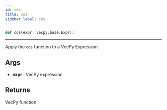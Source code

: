 ```yaml
---
id: cos
title: cos
sidebar_label: cos  
---
```


```python
def cos(expr: vecpy.base.Expr):
```

---


Apply the `cos` function to a VecPy Expression.

## Args
* **expr**  : VecPy expression

## Returns
VecPy function



